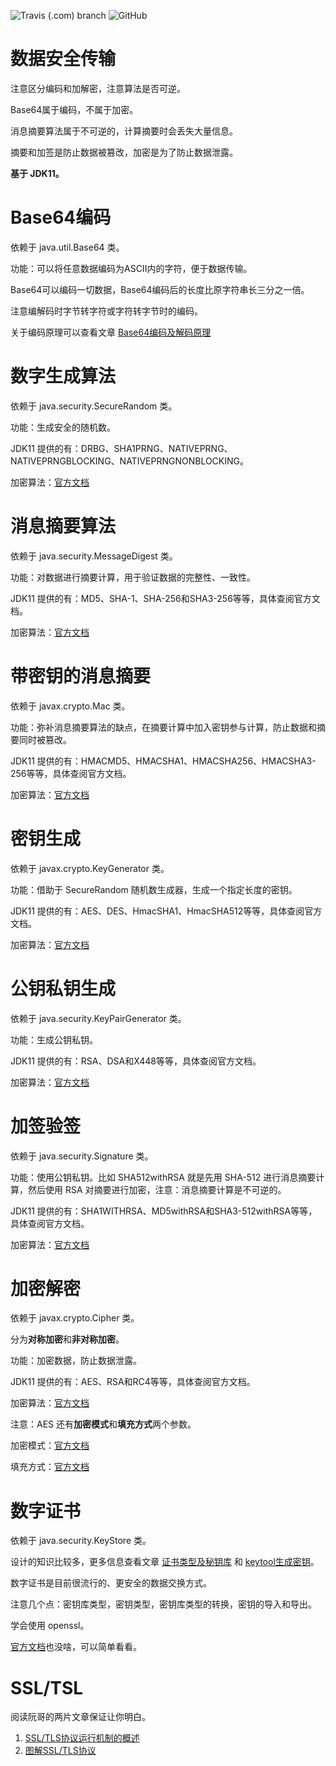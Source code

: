 ![Travis (.com) branch](https://img.shields.io/travis/com/wu0916/java-sercurity/master)
![GitHub](https://img.shields.io/github/license/wu0916/java-sercurity)

# 数据安全传输
注意区分编码和加解密，注意算法是否可逆。

Base64属于编码，不属于加密。

消息摘要算法属于不可逆的，计算摘要时会丢失大量信息。

摘要和加签是防止数据被篡改，加密是为了防止数据泄露。

**基于 JDK11。**

# Base64编码
依赖于 java.util.Base64 类。

功能：可以将任意数据编码为ASCII内的字符，便于数据传输。

Base64可以编码一切数据，Base64编码后的长度比原字符串长三分之一倍。

注意编解码时字节转字符或字符转字节时的编码。

关于编码原理可以查看文章 [Base64编码及解码原理](https://www.cnblogs.com/wuqinglong/p/14302285.html)

# 数字生成算法
依赖于 java.security.SecureRandom 类。

功能：生成安全的随机数。

JDK11 提供的有：DRBG、SHA1PRNG、NATIVEPRNG、NATIVEPRNGBLOCKING、NATIVEPRNGNONBLOCKING。

加密算法：[官方文档](https://docs.oracle.com/en/java/javase/11/docs/specs/security/standard-names.html#securerandom-number-generation-algorithms)

# 消息摘要算法
依赖于 java.security.MessageDigest 类。

功能：对数据进行摘要计算，用于验证数据的完整性、一致性。

JDK11 提供的有：MD5、SHA-1、SHA-256和SHA3-256等等，具体查阅官方文档。

加密算法：[官方文档](https://docs.oracle.com/en/java/javase/11/docs/specs/security/standard-names.html#messagedigest-algorithms)

# 带密钥的消息摘要
依赖于 javax.crypto.Mac 类。

功能：弥补消息摘要算法的缺点，在摘要计算中加入密钥参与计算，防止数据和摘要同时被篡改。

JDK11 提供的有：HMACMD5、HMACSHA1、HMACSHA256、HMACSHA3-256等等，具体查阅官方文档。

加密算法：[官方文档](https://docs.oracle.com/en/java/javase/11/docs/specs/security/standard-names.html#mac-algorithms)

# 密钥生成
依赖于 javax.crypto.KeyGenerator 类。

功能：借助于 SecureRandom 随机数生成器，生成一个指定长度的密钥。

JDK11 提供的有：AES、DES、HmacSHA1、HmacSHA512等等，具体查阅官方文档。

加密算法：[官方文档](https://docs.oracle.com/en/java/javase/11/docs/specs/security/standard-names.html#keygenerator-algorithms)

# 公钥私钥生成
依赖于 java.security.KeyPairGenerator 类。

功能：生成公钥私钥。

JDK11 提供的有：RSA、DSA和X448等等，具体查阅官方文档。

加密算法：[官方文档](https://docs.oracle.com/en/java/javase/11/docs/specs/security/standard-names.html#keypairgenerator-algorithms)

# 加签验签
依赖于 java.security.Signature 类。

功能：使用公钥私钥。比如 SHA512withRSA 就是先用 SHA-512 进行消息摘要计算，然后使用 RSA 对摘要进行加密，注意：消息摘要计算是不可逆的。

JDK11 提供的有：SHA1WITHRSA、MD5withRSA和SHA3-512withRSA等等，具体查阅官方文档。

加密算法：[官方文档](https://docs.oracle.com/en/java/javase/11/docs/specs/security/standard-names.html#signature-algorithms)

# 加密解密
依赖于 javax.crypto.Cipher 类。

分为**对称加密**和**非对称加密**。

功能：加密数据，防止数据泄露。

JDK11 提供的有：AES、RSA和RC4等等，具体查阅官方文档。

加密算法：[官方文档](https://docs.oracle.com/en/java/javase/11/docs/specs/security/standard-names.html#cipher-algorithm-names)

注意：AES 还有**加密模式**和**填充方式**两个参数。

加密模式：[官方文档](https://docs.oracle.com/en/java/javase/11/docs/specs/security/standard-names.html#cipher-algorithm-modes)

填充方式：[官方文档](https://docs.oracle.com/en/java/javase/11/docs/specs/security/standard-names.html#cipher-algorithm-paddings)

# 数字证书
依赖于 java.security.KeyStore 类。

设计的知识比较多，更多信息查看文章 [证书类型及秘钥库](https://www.cnblogs.com/wuqinglong/p/14330230.html) 和 [keytool生成密钥](https://www.cnblogs.com/wuqinglong/p/14330266.html)。

数字证书是目前很流行的、更安全的数据交换方式。

注意几个点：密钥库类型，密钥类型，密钥库类型的转换，密钥的导入和导出。

学会使用 openssl。

[官方文档](https://docs.oracle.com/en/java/javase/11/docs/specs/security/standard-names.html#certificatefactory-types)也没啥，可以简单看看。

# SSL/TSL

阅读阮哥的两片文章保证让你明白。

1. [SSL/TLS协议运行机制的概述](http://www.ruanyifeng.com/blog/2014/02/ssl_tls.html)
2. [图解SSL/TLS协议](http://www.ruanyifeng.com/blog/2014/09/illustration-ssl.html)
